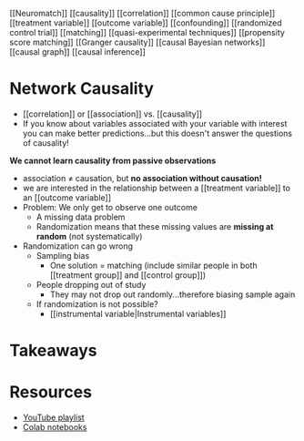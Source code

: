 [[Neuromatch]]
[[causality]]
[[correlation]]
[[common cause principle]]
[[treatment variable]]
[[outcome variable]]
[[confounding]]
[[randomized control trial]]
[[matching]]
[[quasi-experimental techniques]]
[[propensity score matching]]
[[Granger causality]]
[[causal Bayesian networks]]
[[causal graph]]
[[causal inference]]

# Network Causality
- [[correlation]] or [[association]] vs. [[causality]]
- If you know about variables associated with your variable with interest you can make better predictions...but this doesn't answer the questions of causality!

**We cannot learn causality from passive observations**

- association ≠ causation, but **no association without causation!**
- we are interested in the relationship between a [[treatment variable]] to an [[outcome variable]]
- Problem: We only get to observe one outcome
	- A missing data problem
	- Randomization means that these missing values are **missing at random** (not systematically)
- Randomization can go wrong
	- Sampling bias
		- One solution = matching (include similar people in both [[treatment group]] and [[control group]])
	- People dropping out of study
		- They may not drop out randomly...therefore biasing sample again
	- If randomization is not possible?
		- [[instrumental variable|Instrumental variables]]

# Takeaways

# Resources 
- [YouTube playlist](https://www.youtube.com/watch?v=GjZfhXfn42w&list=PLkBQOLLbi18P46LiVj6hCd4w1SLpVJo63)
- [Colab notebooks](https://github.com/NeuromatchAcademy/course-content/blob/master/tutorials/README.md#w3d3---network-causality)

